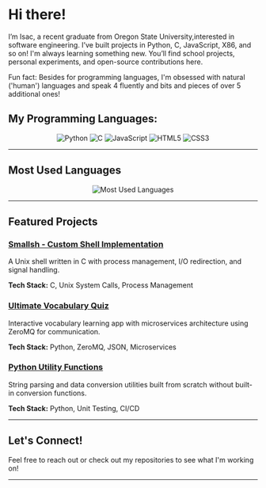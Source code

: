 # Hi there!
I’m Isac, a recent graduate from Oregon State University,interested in software engineering.
I’ve built projects in Python, C, JavaScript, X86, and so on! I'm always learning something new.
You’ll find school projects, personal experiments, and open-source contributions here.


Fun fact: Besides for programming languages, I'm obsessed with natural ('human') languages and speak 4 fluently and bits and pieces of over 5 additional ones!

## My Programming Languages:

<p align="center">
  <img src="https://img.shields.io/badge/Python-3776AB?style=for-the-badge&logo=python&logoColor=white" alt="Python"/>
  <img src="https://img.shields.io/badge/C-00599C?style=for-the-badge&logo=c&logoColor=white" alt="C"/>
  <img src="https://img.shields.io/badge/JavaScript-F7DF1E?style=for-the-badge&logo=javascript&logoColor=black" alt="JavaScript"/>
  <img src="https://img.shields.io/badge/HTML5-E34F26?style=for-the-badge&logo=html5&logoColor=white" alt="HTML5"/>
  <img src="https://img.shields.io/badge/CSS3-1572B6?style=for-the-badge&logo=css3&logoColor=white" alt="CSS3"/>
</p>

---

## Most Used Languages

<p align="center">
  <img src="https://github-readme-stats.vercel.app/api/top-langs/?username=polasais&layout=compact&theme=dark&hide_border=true" alt="Most Used Languages"/>
</p>

---

## Featured Projects

### [Smallsh - Custom Shell Implementation](https://github.com/polasais/cs374-assignment4)
A Unix shell written in C with process management, I/O redirection, and signal handling.

**Tech Stack:** C, Unix System Calls, Process Management

### [Ultimate Vocabulary Quiz](https://github.com/polasais/cs361-project)
Interactive vocabulary learning app with microservices architecture using ZeroMQ for communication.

**Tech Stack:** Python, ZeroMQ, JSON, Microservices

### [Python Utility Functions](https://github.com/polasais/python-utilities)
String parsing and data conversion utilities built from scratch without built-in conversion functions.

**Tech Stack:** Python, Unit Testing, CI/CD

---

## Let's Connect!

Feel free to reach out or check out my repositories to see what I'm working on!

---
